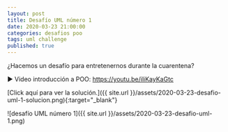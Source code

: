 ```yaml
---
layout: post
title: Desafío UML número 1
date: 2020-03-23 21:00:00
categories: desafios poo
tags: uml challenge
published: true
---
```


¿Hacemos un desafío para entretenernos durante la cuarentena?

▶️ Video introducción a POO: https://youtu.be/iliKayKaGtc

[Click aquí para ver la solución.]({{ site.url }}/assets/2020-03-23-desafio-uml-1-solucion.png){:target="_blank"}

![desafío UML número 1]({{ site.url }}/assets/2020-03-23-desafio-uml-1.png)

